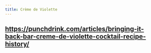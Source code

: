 ```yaml
---
title: Crème de Violette
---
```


## https://punchdrink.com/articles/bringing-it-back-bar-creme-de-violette-cocktail-recipe-history/
